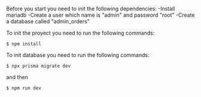 Before you start you need to init the following dependencies:
-Install mariadb
-Create a user which name is "admin" and password "root"
-Create a database called "admin_orders"

To init the proyect you need to run the following commands:

    $ npm install

To init database you need to run the following commands:

    $ npx prisma migrate dev

and then

    $ npm run dev    
